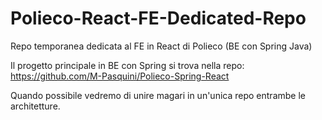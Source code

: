 # Polieco-React-FE-Dedicated-Repo
Repo temporanea dedicata al FE in React di Polieco (BE con Spring Java)

Il progetto principale in BE con Spring si trova nella repo:
https://github.com/M-Pasquini/Polieco-Spring-React

Quando possibile vedremo di unire magari in un'unica repo entrambe le architetture.
